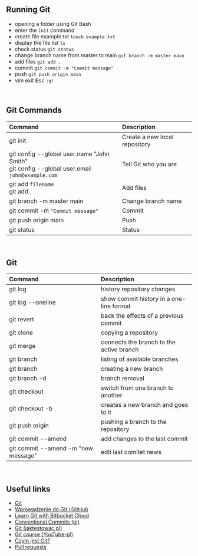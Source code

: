 ## Running Git

- opening a folder using Git Bash
- enter the `init` command
- create file example.txt `touch example.txt`
- display the file list `ls`
- check status `git status`
- change branch name from master to main `git branch -m master main`
- add files `git add .`
- commit `git commit -m "Commit message"`
- push `git push origin main`
- vim exit <kbd>Esc</kbd> `:q!`

<br>

## Git Commands

| Command                                                                                           | Description                   |
| :------------------------------------------------------------------------------------------------ | :---------------------------- |
| git init                                                                                          | Create a new local repository |
| git config --global user.name "John Smith" <br> git config --global user.email `john@example.com` | Tell Git who you are          |
| git add `filename` <br> git add .                                                                 | Add files                     |
| git branch -m master main                                                                         | Change branch name            |
| git commit -m `"Commit message"`                                                                  | Commit                        |
| git push origin main                                                                              | Push                          |
| git status                                                                                        | Status                        |

<br>

## Git

| Command                                                | Description                              |
| :----------------------------------------------------- | :--------------------------------------- |
| git log                                                | history repository changes               |
| git log --oneline                                      | show commit history in a one-line format |
| git revert                                             | back the effects of a previous commit    |
| git clone <URL>                                        | copying a repository                     |
| git merge <URL>                                        | connects the branch to the active branch |
| git branch                                             | listing of available branches            |
| git branch <branch-name>                               | creating a new branch                    |
| git branch -d <branch-name>                            | branch removal                           |
| git checkout <branch-name>                             | switch from one branch to another        |
| git checkout -b <branch-name>                          | creates a new branch and goes to it      |
| git push origin <branch-name>                          | pushing a branch to the repository       |
| git commit --amend                                     | add changes to the last commit           |
| git commit --amend -m "new message"                    | edit last comitet news                   |

<br>

## Useful links

- [Git](https://git-scm.com/docs)
- [Wprowadzenie do Git i GitHub](https://www.udemy.com/course/kurs-git-i-github-od-podstaw)
- [Learn Git with Bitbucket Cloud](https://www.atlassian.com/git/tutorials/learn-git-with-bitbucket-cloud)
- [Conventional Commits (pl)](https://highlab.pl/conventional-commits/)
- [Git (jaktestowac.pl)](https://jaktestowac.pl/git/)
- [Git course (YouTube-pl)](https://www.youtube.com/watch?v=AjCwB0CiCfE&list=PL2zsrr3O56spOLrXjhOKTx7l-g9UhEe64)
- [Czym jest Git?](https://www.youtube.com/watch?v=D6EI7EbEN4Q&list=PLjHmWifVUNMKIGHmaGPVqSD-L6i1Zw-MH)
- [Pull requests](https://www.youtube.com/watch?v=VsaiEXGjjkI)
